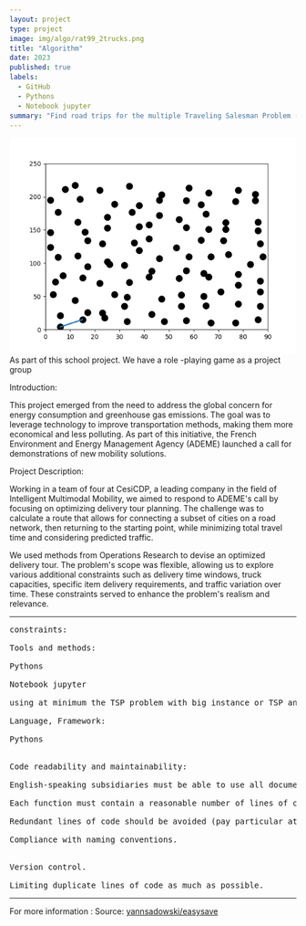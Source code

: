 ```yaml
---
layout: project
type: project
image: img/algo/rat99_2trucks.png
title: "Algorithm"
date: 2023
published: true
labels:
  - GitHub
  - Pythons
  - Notebook jupyter
summary: "Find road trips for the multiple Traveling Salesman Problem (mTSP)"
---
```


<img class="img" src="../img/algo/glouton.gif">
As part of this school project. We have a role -playing game as a project group

Introduction:

This project emerged from the need to address the global concern for energy consumption and greenhouse gas emissions. The goal was to leverage technology to improve transportation methods, making them more economical and less polluting. As part of this initiative, the French Environment and Energy Management Agency (ADEME) launched a call for demonstrations of new mobility solutions.

Project Description:

Working in a team of four at CesiCDP, a leading company in the field of Intelligent Multimodal Mobility, we aimed to respond to ADEME's call by focusing on optimizing delivery tour planning. The challenge was to calculate a route that allows for connecting a subset of cities on a road network, then returning to the starting point, while minimizing total travel time and considering predicted traffic.

We used methods from Operations Research to devise an optimized delivery tour. The problem's scope was flexible, allowing us to explore various additional constraints such as delivery time windows, truck capacities, specific item delivery requirements, and traffic variation over time. These constraints served to enhance the problem's realism and relevance.

<hr>

<pre>
constraints:

Tools and methods:

Pythons

Notebook jupyter

using at minimum the TSP problem with big instance or TSP and add constraints.

Language, Framework:

Pythons


Code readability and maintainability:

English-speaking subsidiaries must be able to use all documents, lines of code and comments.

Each function must contain a reasonable number of lines of code.

Redundant lines of code should be avoided (pay particular attention when copying and pasting).

Compliance with naming conventions.


Version control.

Limiting duplicate lines of code as much as possible.
</pre>

<hr>
For more information :
Source: <a href="https://github.com/yannsadowski/Algorithm_mTSP"><i class="large github icon "></i>yannsadowski/easysave</a>


